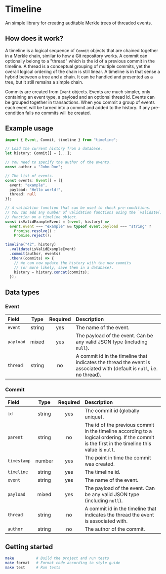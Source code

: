 # Timeline

An simple library for creating auditable Merkle trees of threaded events.

## How does it work?

A timeline is a logical sequence of `Commit` objects that are chained together in a Merkle chain, similar to how a Git repository works. A commit can optionally belong to a "thread" which is the id of a previous commit in the timeline. A thread is a conceptual grouping of multiple commits, yet the overall logical ordering of the chain is still linear. A timeline is in that sense a hybrid between a tree and a chain. It can be handled and presented as a tree, but it still remains a simple chain.

Commits are created from `Event` objects. Events are much simpler, only containing an event type, a payload and an optional thread id. Events can be grouped together in transactions. When you commit a group of events each event will be turned into a commit and added to the history. If any pre-condition fails no commits will be created.

## Example usage

```typescript
import { Event, Commit, timeline } from "timeline";

// Load the current history from a database.
let history: Commit[] = [...];

// You need to specify the author of the events.
const author = "John Doe";

// The list of events.
const events: Event[] = [{
  event: "example",
  payload: "Hello world!",
  thread: null
}];

// A validation function that can be used to check pre-conditions.
// You can add any number of validation functions using the `validate()`
// function on a timeline object.
const isValidExampleEvent = (event, history) =>
  event.event === "example" && typeof event.payload === "string" ?
    Promise.resolve() :
    Promise.reject();

timeline("42", history)
  .validate(isValidExampleEvent)
  .commit(author, events)
  .then((commits) => {
    // We can now update the history with the new commits
    // (or more likely, save them in a database).
    history = history.concat(commits);
  });
```

## Data types

### Event

| Field     |  Type  | Required | Description                                                                                                             |
| :-------- | :----: | :------: | :---------------------------------------------------------------------------------------------------------------------- |
| `event`   | string |   yes    | The name of the event.                                                                                                  |
| `payload` | mixed  |   yes    | The payload of the event. Can be any valid JSON type (including `null`).                                                |
| `thread`  | string |    no    | A commit id in the timeline that indicates the thread the event is associated with (default is `null`, i.e. no thread). |

### Commit

| Field       |  Type  | Required | Description                                                                                                                                     |
| :---------- | :----: | :------: | :---------------------------------------------------------------------------------------------------------------------------------------------- |
| `id`        | string |   yes    | The commit id (globally unique).                                                                                                                |
| `parent`    | string |    no    | The id of the previous commit in the timeline according to a logical ordering. If the commit is the first in the timeline this value is `null`. |
| `timestamp` | number |   yes    | The point in time the commit was created.                                                                                                       |
| `timeline`  | string |   yes    | The timeline id.                                                                                                                                |
| `event`     | string |   yes    | The name of the event.                                                                                                                          |
| `payload`   | mixed  |   yes    | The payload of the event. Can be any valid JSON type (including `null`).                                                                        |
| `thread`    | string |    no    | A commit id in the timeline that indicates the thread the event is associated with.                                                             |
| `author`    | string |    no    | The author of the commit.                                                                                                                       |

## Getting started

```sh
make          # Build the project and run tests
make format   # Format code according to style guide
make test     # Run tests
```
